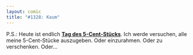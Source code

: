 ```yaml
---
layout: comic
title: "#1328: Kaum"
---
```


P.S.: 
Heute ist endlich <a href="http://www.fonflatter.de/kalender"><strong>Tag des 5-Cent-Stücks</strong></a>. Ich werde versuchen, alle meine 5-Cent-Stücke auszugeben. Oder einzurahmen. Oder zu verschenken. Oder...
